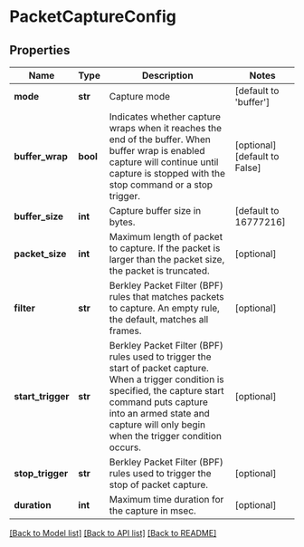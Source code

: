 # PacketCaptureConfig

## Properties
Name | Type | Description | Notes
------------ | ------------- | ------------- | -------------
**mode** | **str** | Capture mode | [default to 'buffer']
**buffer_wrap** | **bool** | Indicates whether capture wraps when it reaches the end of the buffer.  When buffer wrap is enabled capture will continue until capture is stopped with the stop command or a stop trigger.  | [optional] [default to False]
**buffer_size** | **int** | Capture buffer size in bytes. | [default to 16777216]
**packet_size** | **int** | Maximum length of packet to capture. If the packet is larger than the packet size, the packet is truncated. | [optional] 
**filter** | **str** | Berkley Packet Filter (BPF) rules that matches packets to capture.  An empty rule, the default, matches all frames.  | [optional] 
**start_trigger** | **str** | Berkley Packet Filter (BPF) rules used to trigger the start of packet capture.  When a trigger condition is specified, the capture start command puts capture into an armed state and capture will only begin when the trigger condition occurs.  | [optional] 
**stop_trigger** | **str** | Berkley Packet Filter (BPF) rules used to trigger the stop of packet capture.  | [optional] 
**duration** | **int** | Maximum time duration for the capture in msec.  | [optional] 

[[Back to Model list]](../README.md#documentation-for-models) [[Back to API list]](../README.md#documentation-for-api-endpoints) [[Back to README]](../README.md)


